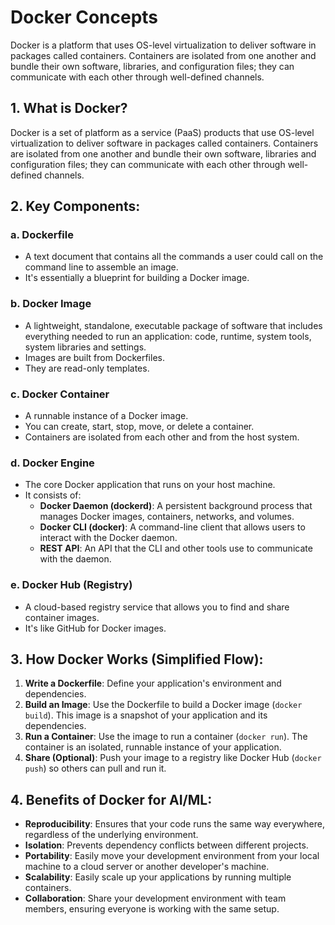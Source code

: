 # Docker Concepts

Docker is a platform that uses OS-level virtualization to deliver software in packages called containers. Containers are isolated from one another and bundle their own software, libraries, and configuration files; they can communicate with each other through well-defined channels.

## 1. What is Docker?

Docker is a set of platform as a service (PaaS) products that use OS-level virtualization to deliver software in packages called containers. Containers are isolated from one another and bundle their own software, libraries and configuration files; they can communicate with each other through well-defined channels.

## 2. Key Components:

### a. Dockerfile
- A text document that contains all the commands a user could call on the command line to assemble an image.
- It's essentially a blueprint for building a Docker image.

### b. Docker Image
- A lightweight, standalone, executable package of software that includes everything needed to run an application: code, runtime, system tools, system libraries and settings.
- Images are built from Dockerfiles.
- They are read-only templates.

### c. Docker Container
- A runnable instance of a Docker image.
- You can create, start, stop, move, or delete a container.
- Containers are isolated from each other and from the host system.

### d. Docker Engine
- The core Docker application that runs on your host machine.
- It consists of:
    - **Docker Daemon (dockerd)**: A persistent background process that manages Docker images, containers, networks, and volumes.
    - **Docker CLI (docker)**: A command-line client that allows users to interact with the Docker daemon.
    - **REST API**: An API that the CLI and other tools use to communicate with the daemon.

### e. Docker Hub (Registry)
- A cloud-based registry service that allows you to find and share container images.
- It's like GitHub for Docker images.

## 3. How Docker Works (Simplified Flow):

1.  **Write a Dockerfile**: Define your application's environment and dependencies.
2.  **Build an Image**: Use the Dockerfile to build a Docker image (`docker build`). This image is a snapshot of your application and its dependencies.
3.  **Run a Container**: Use the image to run a container (`docker run`). The container is an isolated, runnable instance of your application.
4.  **Share (Optional)**: Push your image to a registry like Docker Hub (`docker push`) so others can pull and run it.

## 4. Benefits of Docker for AI/ML:

- **Reproducibility**: Ensures that your code runs the same way everywhere, regardless of the underlying environment.
- **Isolation**: Prevents dependency conflicts between different projects.
- **Portability**: Easily move your development environment from your local machine to a cloud server or another developer's machine.
- **Scalability**: Easily scale up your applications by running multiple containers.
- **Collaboration**: Share your development environment with team members, ensuring everyone is working with the same setup.
